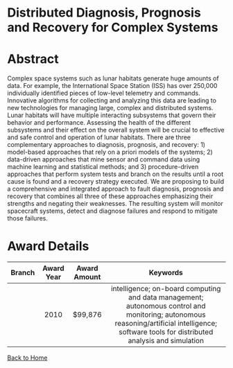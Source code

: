 
Distributed Diagnosis, Prognosis and Recovery for Complex Systems
=================================================================

# Abstract


Complex space systems such as lunar habitats generate huge amounts of data.   For example, the International Space Station (ISS) has over 250,000 individually identified pieces of low-level telemetry and commands.  Innovative algorithms for collecting and analyzing this data are leading to new technologies for managing large, complex and distributed systems.  Lunar habitats will have multiple interacting subsystems that govern their behavior and performance.  Assessing the health of the different subsystems and their effect on the overall system will be crucial to effective and safe control and operation of lunar habitats.  There are three complementary approaches to diagnosis, prognosis, and recovery: 1) model-based approaches that rely on a priori models of the systems; 2) data-driven approaches that mine sensor and command data using machine learning and statistical methods; and 3) procedure-driven approaches that perform system tests and branch on the results until a root cause is found and a recovery strategy executed.    We are proposing to build a comprehensive and integrated approach to fault diagnosis, prognosis and recovery that combines all three of these approaches emphasizing their strengths and negating their weaknesses.  The resulting system will monitor spacecraft systems, detect and diagnose failures and respond to mitigate those failures.  

# Award Details

|Branch|Award Year|Award Amount|Keywords|
| :---: | :---: | :---: | :---: |
||2010|$99,876|intelligence; on-board computing and data management; autonomous control and monitoring; autonomous reasoning/artificial intelligence; software tools for distributed analysis and simulation|
  
  


[Back to Home](https://github.com/chrischow/dod_sbir_awards/JT/#117)